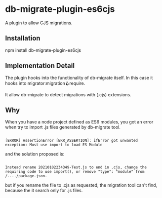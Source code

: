 # db-migrate-plugin-es6cjs

A plugin to allow CJS migrations.

## Installation

npm install db-migrate-plugin-es6cjs

## Implementation Detail

The plugin hooks into the functionality of db-migrate itself. In this case it hooks into migrator:migration:hook:require.

It allow db-migrate to detect migrations with (.cjs) extensions.

## Why

When you have a node project defined as ES6 modules, you got an error when try to import .js files generated by db-migrate tool.

```

[ERROR] AssertionError [ERR_ASSERTION]: ifError got unwanted exception: Must use import to load ES Module

```

and the solution proposed is:


```

Instead rename 20210102234349-Test.js to end in .cjs, change the requiring code to use import(), or remove "type": "module" from /..../package.json.

```

but if you rename the file to .cjs as requested, the migration tool can't find, because the it search only for .js files.

